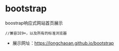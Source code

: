 # bootstrap
boostrap响应式网站首页展示
```
//兼容IE9+，以及所有的标准浏览器
```
* 展示网址：https://longchaoan.github.io/bootstrap
